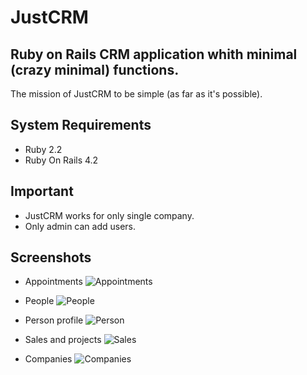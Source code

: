 # JustCRM

## Ruby on Rails CRM application whith minimal (crazy minimal) functions.

The mission of JustCRM to be simple (as far as it's possible).

## System Requirements
  * Ruby 2.2
  * Ruby On Rails 4.2

## Important
  * JustCRM works for only single company. 
  * Only admin can add users.

## Screenshots
  * Appointments
![Appointments](https://cloud.githubusercontent.com/assets/14085661/9677647/4b33be62-52e5-11e5-989c-9c7c0b1037aa.jpg)

  * People
![People](https://cloud.githubusercontent.com/assets/14085661/9677661/71410b5a-52e5-11e5-93f6-dc5438f68098.jpg)

  * Person profile
![Person](https://cloud.githubusercontent.com/assets/14085661/9677662/736b39b4-52e5-11e5-9534-be9b49489c2e.jpg)

  * Sales and projects
![Sales](https://cloud.githubusercontent.com/assets/14085661/9677664/767b4b1c-52e5-11e5-9103-c8baabe9a0a4.jpg)
  
  * Companies
![Companies](https://cloud.githubusercontent.com/assets/14085661/9677660/6e1e546e-52e5-11e5-87b9-3f42c5601834.jpg)